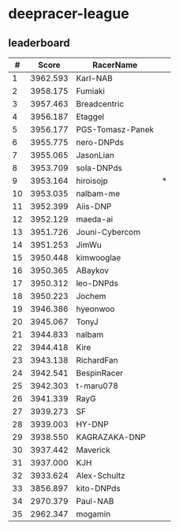 # deepracer-league

## leaderboard

<!-- leaderboard -->
| # | Score | RacerName |   |
| - | ----- | --------- | - |
| 1 | 3962.593 | Karl-NAB | |
| 2 | 3958.175 | Fumiaki | |
| 3 | 3957.463 | Breadcentric | |
| 4 | 3956.187 | Etaggel | |
| 5 | 3956.177 | PGS-Tomasz-Panek | |
| 6 | 3955.775 | nero-DNPds | |
| 7 | 3955.065 | JasonLian | |
| 8 | 3953.709 | sola-DNPds | |
| 9 | 3953.164 | hiroisojp | * |
| 10 | 3953.035 | nalbam-me | |
| 11 | 3952.399 | Aiis-DNP | |
| 12 | 3952.129 | maeda-ai | |
| 13 | 3951.726 | Jouni-Cybercom | |
| 14 | 3951.253 | JimWu | |
| 15 | 3950.448 | kimwooglae | |
| 16 | 3950.365 | ABaykov | |
| 17 | 3950.312 | leo-DNPds | |
| 18 | 3950.223 | Jochem | |
| 19 | 3946.386 | hyeonwoo | |
| 20 | 3945.067 | TonyJ | |
| 21 | 3944.833 | nalbam | |
| 22 | 3944.418 | Kire | |
| 23 | 3943.138 | RichardFan | |
| 24 | 3942.541 | BespinRacer | |
| 25 | 3942.303 | t-maru078 | |
| 26 | 3941.339 | RayG | |
| 27 | 3939.273 | SF | |
| 28 | 3939.003 | HY-DNP | |
| 29 | 3938.550 | KAGRAZAKA-DNP | |
| 30 | 3937.442 | Maverick | |
| 31 | 3937.000 | KJH | |
| 32 | 3933.624 | Alex-Schultz | |
| 33 | 3856.897 | kito-DNPds | |
| 34 | 2970.379 | Paul-NAB | |
| 35 | 2962.347 | mogamin | |
